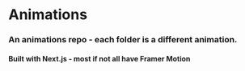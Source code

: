 # Animations

### An animations repo - each folder is a different animation. 

#### Built with Next.js - most if not all have Framer Motion
